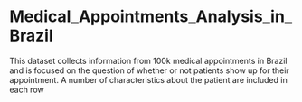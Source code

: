 # Medical_Appointments_Analysis_in_Brazil
This dataset collects information from 100k medical appointments in Brazil and is focused on the question of whether or not patients show up for their appointment. A number of characteristics about the patient are included in each row 
